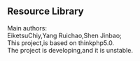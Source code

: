 ## Resource Library  ##
 Main authors:<br>
 EiketsuChiy,Yang Ruichao,Shen Jinbao;<br>
 This project,is based on thinkphp5.0.<br>
 The project is developing,and it is unstable.